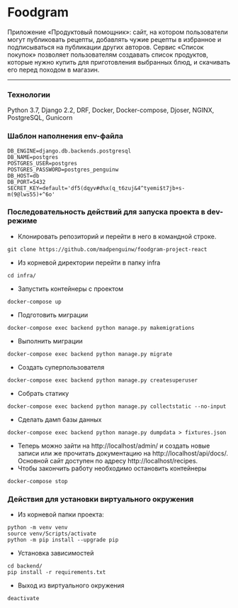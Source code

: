 # Foodgram

Приложение «Продуктовый помощник»: сайт, на котором пользователи могут публиковать рецепты, добавлять чужие рецепты в избранное и подписываться на публикации других авторов. Сервис «Список покупок» позволяет пользователям создавать список продуктов, которые нужно купить для приготовления выбранных блюд, и скачивать его перед походом в магазин.
___
### Технологии
Python 3.7, Django 2.2, DRF, Docker, Docker-compose, Djoser, NGINX, PostgreSQL, Gunicorn

### Шаблон наполнения env-файла
```
DB_ENGINE=django.db.backends.postgresql
DB_NAME=postgres
POSTGRES_USER=postgres
POSTGRES_PASSWORD=postgres_penguinw
DB_HOST=db
DB_PORT=5432
SECRET_KEY=default='df5(dqyv#d%x(q_t6zuj&4^tyemi$t7jb+s-m(9@lws55)+^6o'
```
### Последовательность действий для запуска проекта в dev-режиме
- Клонировать репозиторий и перейти в него в командной строке.
```
git clone https://github.com/madpenguinw/foodgram-project-react
```
- Из корневой директории перейти в папку infra
```
cd infra/
```
- Запустить контейнеры с проектом
```
docker-compose up
```
- Подготовить миграции
```
docker-compose exec backend python manage.py makemigrations 
```
- Выполнить миграции
```
docker-compose exec backend python manage.py migrate
```
- Создать суперпользователя
```
docker-compose exec backend python manage.py createsuperuser
```
- Собрать статику
```
docker-compose exec backend python manage.py collectstatic --no-input
```
- Сделать дамп базы данных
```
docker-compose exec backend python manage.py dumpdata > fixtures.json
```
- Теперь можно зайти на http://localhost/admin/ и создать новые записи или же прочитать документацию на  http://localhost/api/docs/. Основной сайт доступен по адресу http://localhost/recipes.
- Чтобы закончить работу необходимо остановить контейнеры
```
docker-compose stop
```
### Действия для установки виртуального окружения
- Из корневой папки проекта:
```
python -m venv venv
source venv/Scripts/activate
python -m pip install --upgrade pip
```
- Установка зависимостей
```
cd backend/
pip install -r requirements.txt
```
- Выход из виртуального окружения
```
deactivate
```
